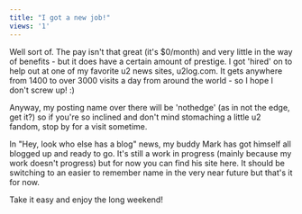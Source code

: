 ```yaml
---
title: "I got a new job!"
views: '1'
---
```

<p>Well sort of. The pay isn't that great (it's $0/month) and very little in the way of benefits - but it does have a certain amount of prestige. I got 'hired' on to help out at one of my favorite u2 news sites, u2log.com. It gets anywhere from 1400 to over 3000 visits a day from around the world - so I hope I don't screw up! :)</p>
<p>Anyway, my posting name over there will be 'nothedge' (as in not the edge, get it?) so if you're so inclined and don't mind stomaching a little u2 fandom, stop by for a visit sometime.</p>
<p>In "Hey, look who else has a blog" news, my buddy Mark has got himself all blogged up and ready to go. It's still a work in progress (mainly because my work doesn't progress) but for now you can find his site here. It should be switching to an easier to remember name in the very near future but that's it for now.</p>
<p>Take it easy and enjoy the long weekend!</p>
